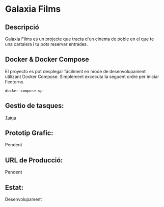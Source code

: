 # Galaxia Films

## Descripció

Galaxia Films es un projecte que tracta d'un cinema de poble en el que te una cartalera i tu pots reservar entrades.

## Docker & Docker Compose

El proyecto es pot desplegar fácilment en mode de desenvolupament utilizant Docker Compose. Simplement excecuta la seguent ordre per iniciar l'entorno.

````docker
docker-compose up
````

## Gestio de tasques:

 [Taiga](https://tree.taiga.io/project/a16miqbargim-tr3-barcelomiquel/taskboard/sprint-1-7966)

## Prototip Grafic:

Pendent

## URL de Producció:

Pendent

## Estat:

Desenvolupament

